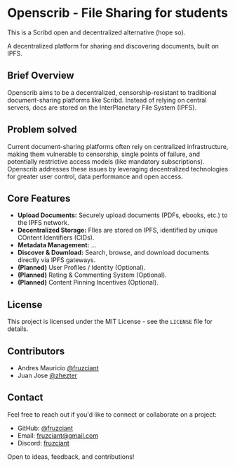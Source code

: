 # Openscrib - File Sharing for students
This is a Scribd open and decentralized alternative (hope so).

A decentralized platform for sharing and discovering documents, built on IPFS.

## Brief Overview
Openscrib aims to be a decentralized, censorship-resistant to traditional document-sharing platforms like Scribd. Instead of relying on central servers, docs are stored on the InterPlanetary File System (IPFS).

## Problem solved
Current document-sharing platforms often rely on centralized infrastructure, making them vulnerable to censorship, single points of failure, and potentially restrictive access models (like mandatory subscriptions). Openscrib addresses these issues by leveraging decentralized technologies for greater user control, data performance and open access.

## Core Features
* **Upload Documents:** Securely upload documents (PDFs, ebooks, etc.) to the IPFS network.
* **Decentralized Storage:** FIles are stored on IPFS, identified by unique COntent Identifiers (CIDs).
* **Metadata Management:** ...
* **Discover & Download:** Search, browse, and download documents directly via IPFS gateways.
* **(Planned)** User Profiles / Identity (Optional).
* **(Planned)** Rating & Commenting System (Optional).
* **(Planned)** Content Pinning Incentives (Optional).

## License

This project is licensed under the MIT License - see the `LICENSE` file for details. 

## Contributors
- Andres Mauricio [@fruzciant](https://github.com/fruzciant)
- Juan Jose [@zhezter](https://github.com/zhezter)

## Contact
Feel free to reach out if you'd like to connect or collaborate on a project:

- GitHub: [@fruzciant](https://github.com/fruzciant)
- Email: [fruzciant@gmail.com](mailto:fruzciant@gmail.com)
- Discord: [fruzciant](https://discord.com/users/fruzciant)

Open to ideas, feedback, and contributions!
